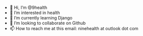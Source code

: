 - 👋 Hi, I’m @9health
- 👀 I’m interested in health
- 🌱 I’m currently learning Django
- 💞️ I’m looking to collaborate on Github
- 📫 How to reach me at this email: ninehealth at outlook dot com

<!---
9health/9health is a ✨ special ✨ repository because its `README.md` (this file) appears on your GitHub profile.
You can click the Preview link to take a look at your changes.
--->
